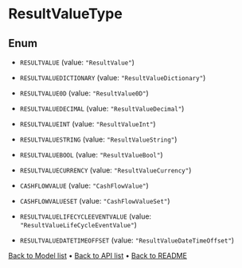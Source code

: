 

# ResultValueType

## Enum


* `RESULTVALUE` (value: `"ResultValue"`)

* `RESULTVALUEDICTIONARY` (value: `"ResultValueDictionary"`)

* `RESULTVALUE0D` (value: `"ResultValue0D"`)

* `RESULTVALUEDECIMAL` (value: `"ResultValueDecimal"`)

* `RESULTVALUEINT` (value: `"ResultValueInt"`)

* `RESULTVALUESTRING` (value: `"ResultValueString"`)

* `RESULTVALUEBOOL` (value: `"ResultValueBool"`)

* `RESULTVALUECURRENCY` (value: `"ResultValueCurrency"`)

* `CASHFLOWVALUE` (value: `"CashFlowValue"`)

* `CASHFLOWVALUESET` (value: `"CashFlowValueSet"`)

* `RESULTVALUELIFECYCLEEVENTVALUE` (value: `"ResultValueLifeCycleEventValue"`)

* `RESULTVALUEDATETIMEOFFSET` (value: `"ResultValueDateTimeOffset"`)



[Back to Model list](../README.md#documentation-for-models) &#8226; [Back to API list](../README.md#documentation-for-api-endpoints) &#8226; [Back to README](../README.md)


